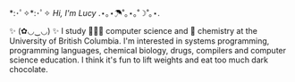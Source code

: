 \*:･ﾟ✧*:･ﾟ✧ *Hi, I'm Lucy* .⋆｡⋆☂˚｡⋆｡˚☽˚｡⋆.

✨ (✿◡‿◡) ✨ I study 👩🏻‍💻 computer science and 🧪 chemistry at the University of British Columbia.
 I'm interested in systems programming, programming languages, chemical biology, drugs, compilers and computer science education.
 I think it's fun to lift weights and eat too much dark chocolate.
